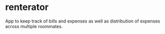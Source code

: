 renterator
==========

App to keep track of bills and expenses as well as distribution of expenses across multiple roommates.
